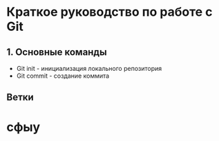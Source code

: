 # Краткое руководство по работе с Git
## 1. Основные команды
* Git init - инициализация локального репозитория
* Git commit - создание коммита
## Ветки
# сфыу
